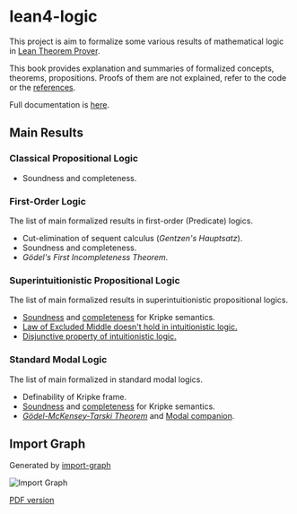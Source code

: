 # lean4-logic

This project is aim to formalize some various results of mathematical logic in [Lean Theorem Prover](https://lean-lang.org).

This book provides explanation and summaries of formalized concepts, theorems, propositions.
Proofs of them are not explained, refer to the code or the [references](./references.md).

Full documentation is [here](https://iehality.github.io/lean4-logic/docs).

## Main Results

### Classical Propositional Logic

- Soundness and completeness.

### First-Order Logic

The list of main formalized results in first-order (Predicate) logics.

- Cut-elimination of sequent calculus (_Gentzen's Hauptsatz_).
- Soundness and completeness.
- _Gödel's First Incompleteness Theorem_.

### Superintuitionistic Propositional Logic

The list of main formalized results in superintuitionistic propositional logics.


- [Soundness](./superntuitionistic/kripke_soundness.md) and [completeness](./superntuitionistic/kripke_completeness.md) for Kripke semantics.
- [Law of Excluded Middle doesn't hold in intuitionistic logic.](./superntuitionistic/reject_lem.md)
- [Disjunctive property of intuitionistic logic.](./superntuitionistic/dp.md)

### Standard Modal Logic

The list of main formalized in standard modal logics.

- Definability of Kripke frame.
- [Soundness](./standard_modal/kripke_soundness.md) and [completeness](./standard_modal/kripke_completeness.md) for Kripke semantics.
- [_Gödel-McKensey-Tarski Theorem_](./standard_modal/modal_companion.md#gödel-mckensey-tarski-theorem) and [Modal companion](./standard_modal/modal_companion.md#modal-companion-1).


## Import Graph

Generated by [import-graph](https://github.com/leanprover-community/import-graph)

![Import Graph](https://iehality.github.io/lean4-logic/assets/import_graph/import_graph.png)

[PDF version](https://iehality.github.io/lean4-logic/assets/import_graph/import_graph.pdf)
